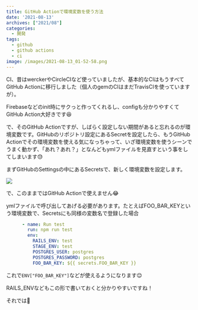 ```yaml
---
title: GitHub Actionで環境変数を使う方法
date: '2021-08-13'
archives: ["2021/08"]
categories:
  - 開発
tags:
  - github
  - github actions
  - ci
image: /images/2021-08-13_01-52-58.png
---
```

CI、昔はwerckerやCircleCIなど使っていましたが、基本的なCIはもうすべてGitHub Actionに移行しました（個人のgemのCIはまだTravisCIを使っていますが）。

Firebaseなどのinit時にサクっと作ってくれるし、configも分かりやすくてGitHub Action大好きです😆

で、そのGitHub Actionですが、しばらく設定しない期間があると忘れるのが環境変数です。GitHubのリポジトリ設定にあるSecretを設定したら、もうGitHub Actionでその環境変数を使える気になっちゃって、いざ環境変数を使うシーンでうまく動かず、「あれ？あれ？」となんどもymlファイルを見直すという事をしてしまいます😓

まずGitHubのSettingsの中にあるSecretsで、新しく環境変数を設定します。

![](/images/2021-08-13_01-55-33.png)

で、このままではGitHub Actionで使えません😂

ymlファイルで呼び出してあげる必要があります。たとえばFOO_BAR_KEYという環境変数で、Secretsにも同様の変数名で登録した場合

```yml
      - name: Run test
        run: npm run test
        env:
          RAILS_ENV: test
          STAGE_ENV: test
          POSTGRES_USER: postgres
          POSTGRES_PASSWORD: postgres
          FOO_BAR_KEY: ${{ secrets.FOO_BAR_KEY }}
```

これで`ENV["FOO_BAR_KEY"]`などが使えるようになります😌

RAILS_ENVなどもこの形で書いておくと分かりやすいですね！

それでは🤟